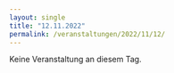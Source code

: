 ```yaml
---
layout: single
title: "12.11.2022"
permalink: /veranstaltungen/2022/11/12/
---
```


Keine Veranstaltung an diesem Tag.
